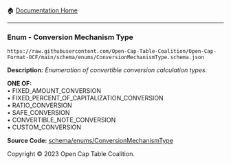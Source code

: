 :house: [Documentation Home](../../../README.md)

---

### Enum - Conversion Mechanism Type

`https://raw.githubusercontent.com/Open-Cap-Table-Coalition/Open-Cap-Format-OCF/main/schema/enums/ConversionMechanismType.schema.json`

**Description:** _Enumeration of convertible conversion calculation types._

**ONE OF:**</br>&bull; FIXED_AMOUNT_CONVERSION </br>&bull; FIXED_PERCENT_OF_CAPITALIZATION_CONVERSION </br>&bull; RATIO_CONVERSION </br>&bull; SAFE_CONVERSION </br>&bull; CONVERTIBLE_NOTE_CONVERSION </br>&bull; CUSTOM_CONVERSION

**Source Code:** [schema/enums/ConversionMechanismType](../../../../schema/enums/ConversionMechanismType.schema.json)

Copyright © 2023 Open Cap Table Coalition.
